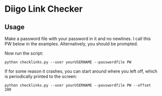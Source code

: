 # Diigo Link Checker
## Usage
Make a password file with your password in it and no newlines.  I call this PW
below in the examples.  Alternatively, you should be prompted.

Now run the script:

    python checklinks.py --user yourUSERNAME --passwordfile PW

If for some reason it crashes, you can start around where you left off, which is periodically
printed to the screen:

    python checklinks.py --user yourUSERNAME --passwordfile PW --offset 200
